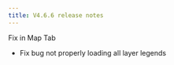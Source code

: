 ```yaml
---
title: V4.6.6 release notes
---
```


Fix in Map Tab

- Fix bug not properly loading all layer legends
